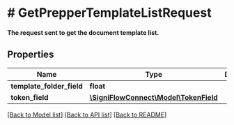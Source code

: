 # # GetPrepperTemplateListRequest

#### The request sent to get the document template list.

## Properties

Name | Type | Description | Notes
------------ | ------------- | ------------- | -------------
**template_folder_field** | **float** |  |
**token_field** | [**\SigniFlowConnect\Model\TokenField**](TokenField.md) |  |

[[Back to Model list]](../../README.md#models) [[Back to API list]](../../README.md#endpoints) [[Back to README]](../../README.md)
